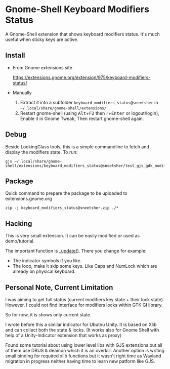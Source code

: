 # Gnome-Shell Keyboard Modifiers Status

 A Gnome-Shell extension that shows keyboard modifiers status. It's much useful when sticky keys are active.
 
## Install

- From Gnome extensions site

    https://extensions.gnome.org/extension/975/keyboard-modifiers-status/

- Manually

    1. Extract it into a subfolder `keyboard_modifiers_status@sneetsher` in `~/.local/share/gnome-shell/extensions/`
    2. Restart gnome-shell (using <kbd>Alt</kbd>+<kbd>F2</kbd> then `r`+<kbd>Enter</kbd> or logout/login), Enable it in Gnome Tweak, Then restart gnome-shell again.
    
## Debug

Beside LookingGlass tools, this is a simple commandline to fetch and display the modifiers state. To run:

    gjs ~/.local/share/gnome-shell/extensions/keyboard_modifiers_status@sneetsher/test_gjs_gdk_modifiers.js

## Package

Quick command to prepare the package to be uploaded to extensions.gnome.org

    zip -j keyboard_modifiers_status@sneetsher.zip ./*

## Hacking

This is very small extension. It can be easily modified or used as demo/tutorial.

The important function is [\_update()](https://github.com/sneetsher/keyboard_modifiers_status/blob/9ff126488e99ba7b46dc38a3a0fde32cd131cc3f/extension.js#L8). There you change for example:

- The indicator symbols if you like. 
- The loop, make it skip some keys. Like Caps and NumLock which are already on physical keyboard.

## Personal Note, Current Limitation

I was aiming to get full status (current modifiers key state + their lock state). However, I could not find interface for modifiers locks within GTK GI library.

So for now, it is shows only current state.

I wrote before this a similar indicator for Ubutnu Unity. It is based on Xlib and can collect both the state & locks. (It works also for Gnome Shell with help of a Unity-Indicator extension that works as proxy)

Found some tutorial about using lower level libs with GJS extensions but all of them use DBUS & deamon which it is an overkill. Another option is writing small binding for required xlib functions but it wasn't right time as Wayland migration in progress neither having time to learn new patform like GJS.
